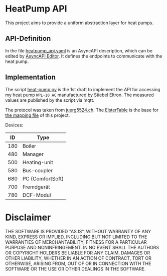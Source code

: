HeatPump API
===

This project aims to provide a uniform abstraction layer for heat pumps.

API-Definition
---

In the file [heatpump_api.yaml](api/heatpump_api.yaml) is an AsyncAPI description, which can be edited by 
[AsyncAPI Editor](http://editor.asyncapi.org/).
It defines the endpoints to communicate with the heat pump.

Implementation
---

The script [heat-pump.py](collector/heat-pump.py) is the 1st draft to implement the API for accessing my heat pump 
`WPL-10 AC` manufactured by Stiebel Eltron. The measured values are published by the script via mqtt.

The protocol was taken from [juerg5524.ch](http://juerg5524.ch/list_data.php). The [ElsterTable](doc/ElsterTable.inc) 
is the base for [the mapping file](collector/stiebel-eltron.csv) of this project.

Devices:

| ID | Type |
| --- | ---- |
| 180 | Boiler |
| 480 | Manager |
| 500 | Heating-unit |
| 580 | Bus-coupler |
| 680 | PC (ComfortSoft) |
| 700 | Fremdgerät |
| 780 | DCF-Modul |
    
    
Disclaimer
===

THE SOFTWARE IS PROVIDED "AS IS", WITHOUT WARRANTY OF ANY KIND, EXPRESS OR IMPLIED, INCLUDING BUT NOT LIMITED TO THE WARRANTIES OF MERCHANTABILITY, FITNESS FOR A PARTICULAR PURPOSE AND NONINFRINGEMENT. IN NO EVENT SHALL THE AUTHORS OR COPYRIGHT HOLDERS BE LIABLE FOR ANY CLAIM, DAMAGES OR OTHER LIABILITY, WHETHER IN AN ACTION OF CONTRACT, TORT OR OTHERWISE, ARISING FROM, OUT OF OR IN CONNECTION WITH THE SOFTWARE OR THE USE OR OTHER DEALINGS IN THE SOFTWARE.
